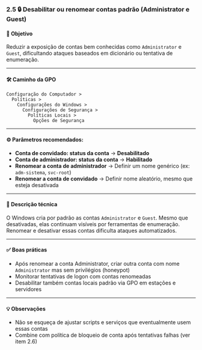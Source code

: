 ### 2.5 🔒 Desabilitar ou renomear contas padrão (Administrator e Guest)

#### 🎯 Objetivo
Reduzir a exposição de contas bem conhecidas como `Administrator` e `Guest`, dificultando ataques baseados em dicionário ou tentativa de enumeração.

---

#### 🛠️ Caminho da GPO
```
Configuração do Computador >
  Políticas >
    Configurações do Windows >
      Configurações de Segurança >
        Políticas Locais >
          Opções de Segurança
```

---

#### ⚙️ Parâmetros recomendados:

- **Conta de convidado: status da conta** → **Desabilitado**
- **Conta de administrador: status da conta** → **Habilitado**
- **Renomear a conta de administrador** → Definir um nome genérico (ex: `adm-sistema`, `svc-root`)
- **Renomear a conta de convidado** → Definir nome aleatório, mesmo que esteja desativada

---

#### 📝 Descrição técnica
O Windows cria por padrão as contas `Administrator` e `Guest`. Mesmo que desativadas, elas continuam visíveis por ferramentas de enumeração. Renomear e desativar essas contas dificulta ataques automatizados.

---

#### ✅ Boas práticas
- Após renomear a conta Administrator, criar outra conta com nome `Administrator` mas sem privilégios (honeypot)
- Monitorar tentativas de logon com contas renomeadas
- Desabilitar também contas locais padrão via GPO em estações e servidores

---

#### 💡 Observações
- Não se esqueça de ajustar scripts e serviços que eventualmente usem essas contas
- Combine com política de bloqueio de conta após tentativas falhas (ver item 2.6)